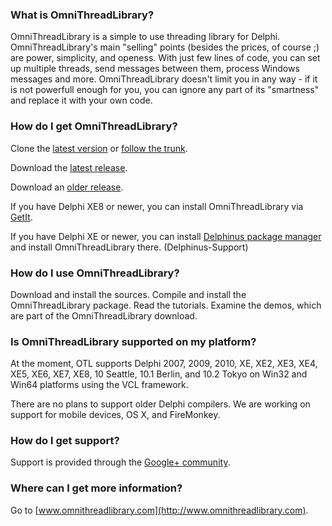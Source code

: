 ### What is OmniThreadLibrary?

OmniThreadLibrary is a simple to use threading library for Delphi. OmniThreadLibrary's main "selling" points (besides the prices, of course ;) are power, simplicity, and openess. With just few lines of code, you can set up multiple threads, send messages between them, process Windows messages and more. OmniThreadLibrary doesn't limit you in any way - if it is not powerfull enough for you, you can ignore any part of its "smartness" and replace it with your own code.

### How do I get OmniThreadLibrary?

Clone the [latest version](https://github.com/gabr42/OmniThreadLibrary/tree/release-3.07.5) or [follow the trunk](https://github.com/gabr42/OmniThreadLibrary/). 

Download the [latest release](https://drive.google.com/open?id=1jmT2O7pHM_4ml5HAeAgcNgaw1r2wBbjp).

Download an [older release](https://drive.google.com/folderview?id=0BwqVlLNTK4OxVEgzZnZGM1FNMGc&usp=drive_web#list).

If you have Delphi XE8 or newer, you can install OmniThreadLibrary via [GetIt](http://docwiki.embarcadero.com/RADStudio/en/GetIt).

If you have Delphi XE or newer, you can install [Delphinus package manager](https://github.com/Memnarch/Delphinus/wiki/Installing-Delphinus) and install OmniThreadLibrary there. (Delphinus-Support)

### How do I use OmniThreadLibrary?

Download and install the sources. Compile and install the OmniThreadLibrary package. Read the tutorials. Examine the demos, which are part of the OmniThreadLibrary download.

### Is OmniThreadLibrary supported on my platform?

At the moment, OTL supports Delphi 2007, 2009, 2010, XE, XE2, XE3, XE4, XE5, 
XE6, XE7, XE8, 10 Seattle, 10.1 Berlin, and 10.2 Tokyo on Win32 and Win64 platforms using the VCL framework. 

There are no plans to support older Delphi compilers. 
We are working on support for mobile devices, OS X, and FireMonkey.

### How do I get support?

Support is provided through the [Google+ community](https://plus.google.com/communities/112307748950248514961).

### Where can I get more information?

Go to [www.omnithreadlibrary.com](http://www.omnithreadlibrary.com).
